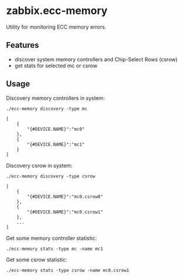 # zabbix.ecc-memory

Utility for monitoring ECC memory errors.

Features
--------

- discover system memory controllers and Chip-Select Rows (csrow)
- get stats for selected mc or csrow

Usage
-----

Discovery memory controllers in system:
```code
./ecc-memory discovery -type mc

[
    {
        "{#DEVICE.NAME}":"mc0"
    },
    {
        "{#DEVICE.NAME}":"mc1"
    }
]
```


Discovery csrow in system:
```code
./ecc-memory discovery -type csrow

[
    {
        "{#DEVICE.NAME}":"mc0.csrow0"
    },
    {
        "{#DEVICE.NAME}":"mc0.csrow1"
    },
    ...
]
```

Get some memory controller statistic:
```code
./ecc-memory stats -type mc -name mc1
```

Get some csrow statistic:
```shell
./ecc-memory stats -type csrow -name mc0.csrow1 
```